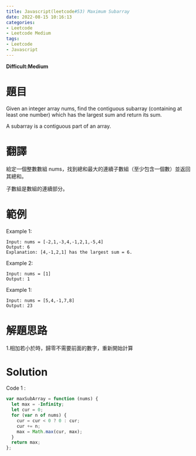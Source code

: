 ```yaml
---
title: Javascript(leetcode#53) Maximum Subarray
date: 2022-08-15 10:16:13
categories: 
- Leetcode 
- Leetcode Medium 
tags:
- Leetcode
- Javascript
---
```


**Difficult:Medium**

# 題目
Given an integer array nums, find the contiguous subarray (containing at least one number) which has the largest sum and return its sum.

A subarray is a contiguous part of an array.
<!--more-->

# 翻譯
給定一個整數數組 nums，找到總和最大的連續子數組（至少包含一個數）並返回其總和。

子數組是數組的連續部分。

# 範例
Example 1:
```
Input: nums = [-2,1,-3,4,-1,2,1,-5,4]
Output: 6
Explanation: [4,-1,2,1] has the largest sum = 6.
```


Example 2:
```
Input: nums = [1]
Output: 1
```

Example 1:
```
Input: nums = [5,4,-1,7,8]
Output: 23
```

# 解題思路
1.相加若小於時，歸零不需要前面的數字，重新開始計算

# Solution
Code 1 :
```Javascript
var maxSubArray = function (nums) {
  let max = -Infinity;
  let cur = 0;
  for (var n of nums) {
    cur = cur < 0 ? 0 : cur;
    cur += n;
    max = Math.max(cur, max);
  }
  return max;
};
```